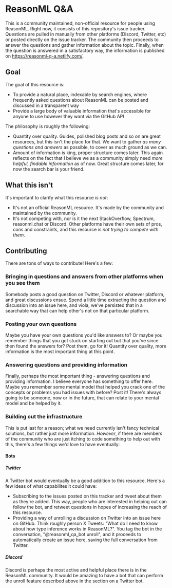 # ReasonML Q&A
This is a community maintained, non-official resource for people using ReasonML. Right now, it consists of this repository's issue tracker. Questions are pulled in manually from other platforms (Discord, Twitter, etc) or posted directly on the issue tracker. The community then proceeds to answer the questions and gather information about the topic. Finally, when the question is answered in a satisfactory way, the information is published on https://reasonml-q-a.netlify.com/.

## Goal
The goal of this resource is:
- To provide a natural place, indexable by search engines, where frequently asked questions about ReasonML can be posted and discussed in a transparent way
- Provide a large body of valuable information that's accessible for anyone to use however they want via the GitHub API

The philosophy is roughly the following:
- Quantity over quality. Guides, polished blog posts and so on are great resources, but this isn't the place for that. We want to gather _as many questions and answers_ as possible, to cover as much ground as we can.
- Amount of information is king, proper structure comes later. This again reflects on the fact that I believe we as a community simply need _more helpful, findable information_ as of now. Great structure comes later, for now the search bar is your friend.

## What this isn't
It's important to clarify what this resource _is not_:
- It's not an official ReasonML resource. It's made by the community and maintained by the community.
- It's not competing with, nor is it the next StackOverflow, Spectrum, reasonml.chat or Discord. Other platforms have their own sets of pros, cons and constraints, and this resource is _not trying to compete with them_.

## Contributing
There are tons of ways to contribute! Here's a few:

### Bringing in questions and answers from other platforms when you see them
Somebody posts a good question on Twitter, Discord or whatever platform, and great discussions ensue. Spend a little time extracting the question and discussion into an issue here, and viola, we've persisted that in a searchable way that can help other's not on that particular platform.

### Posting your own questions
Maybe you have your own questions you'd like answers to? Or maybe you remember things that you got stuck on starting out but that you've since then found the answers for? Post them, go for it! Quantity over quality, more information is the most important thing at this point.

### Answering questions and providing information
Finally, perhaps the most important thing - answering questions and providing information. I believe everyone has something to offer here. Maybe you remember some mental model that helped you crack one of the concepts or problems you had issues with before? Post it! There's always going to be someone, now or in the future, that can relate to your mental model and be helped by it.

### Building out the infrastructure
This is put last for a reason; what we need currently isn't fancy technical solutions, but rather just more information. _However_, if there are members of the community who are just itching to code something to help out with this, there's a few things we'd love to have eventually:

#### Bots
##### Twitter
A Twitter bot would eventually be a good addition to this resource. Here's a few ideas of what capabilites it could have:

- Subscribing to the issues posted on this tracker and tweet about them as they're added. This way, people who are interested in helping out can follow the bot, and retweet questions in hopes of increasing the reach of this resource.
- Providing a way of unrolling a discussion on Twitter into an issue here on GitHub. Think roughly person X Tweets: "What do I need to know about how type inference works in ReasonML?". You tag the bot in the conversation, "@reasonml_qa_bot unroll", and it proceeds to automatically create an issue here, saving the full conversation from Twitter.

##### Discord
Discord is perhaps the most active and helpful place there is in the ReasonML community. It would be amazing to have a bot that can perform the unroll feature described above in the section on a Twitter bot.
